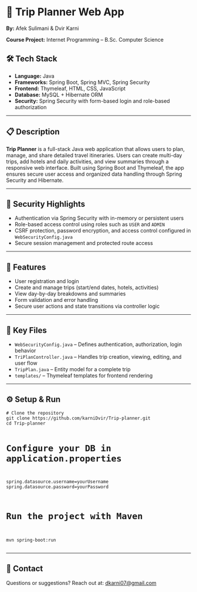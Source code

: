 <h1>🧳 Trip Planner Web App</h1>

<p><strong>By:</strong> Afek Sulimani & Dvir Karni</p>
<p><strong>Course Project:</strong> Internet Programming – B.Sc. Computer Science</p>

<h2>🛠️ Tech Stack</h2>
<ul>
  <li><strong>Language:</strong> Java</li>
  <li><strong>Frameworks:</strong> Spring Boot, Spring MVC, Spring Security</li>
  <li><strong>Frontend:</strong> Thymeleaf, HTML, CSS, JavaScript</li>
  <li><strong>Database:</strong> MySQL + Hibernate ORM</li>
  <li><strong>Security:</strong> Spring Security with form-based login and role-based authorization</li>
</ul>

<hr />

<h2>📋 Description</h2>
<p>
  <strong>Trip Planner</strong> is a full-stack Java web application that allows users to plan, manage, and share detailed travel itineraries. Users can create multi-day trips, add hotels and daily activities, and view summaries through a responsive web interface. Built using Spring Boot and Thymeleaf, the app ensures secure user access and organized data handling through Spring Security and Hibernate.
</p>

<hr />

<h2>🔐 Security Highlights</h2>
<ul>
  <li>Authentication via Spring Security with in-memory or persistent users</li>
  <li>Role-based access control using roles such as <code>USER</code> and <code>ADMIN</code></li>
  <li>CSRF protection, password encryption, and access control configured in <code>WebSecurityConfig.java</code></li>
  <li>Secure session management and protected route access</li>
</ul>

<hr />

<h2>🧭 Features</h2>
<ul>
  <li>User registration and login</li>
  <li>Create and manage trips (start/end dates, hotels, activities)</li>
  <li>View day-by-day breakdowns and summaries</li>
  <li>Form validation and error handling</li>
  <li>Secure user actions and state transitions via controller logic</li>
</ul>

<hr />

<h2>📂 Key Files</h2>
<ul>
  <li><code>WebSecurityConfig.java</code> – Defines authentication, authorization, login behavior</li>
  <li><code>TriPlanController.java</code> – Handles trip creation, viewing, editing, and user flow</li>
  <li><code>TripPlan.java</code> – Entity model for a complete trip</li>
  <li><code>templates/</code> – Thymeleaf templates for frontend rendering</li>
</ul>

<hr />

<h2>⚙️ Setup & Run</h2>
<pre><code># Clone the repository
git clone https://github.com/karniDvir/Trip-planner.git
cd Trip-planner

# Configure your DB in application.properties
spring.datasource.username=yourUsername
spring.datasource.password=yourPassword

# Run the project with Maven
mvn spring-boot:run
</code></pre>

<hr />

<h2>📧 Contact</h2>
<p>Questions or suggestions? Reach out at: <a href="mailto:dkarni07@gmail.com">dkarni07@gmail.com</a></p>
